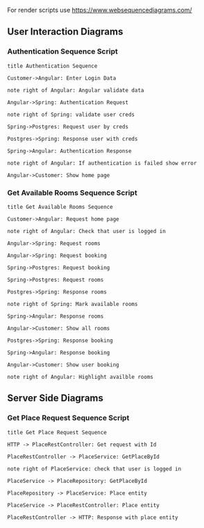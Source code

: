 For render scripts use https://www.websequencediagrams.com/

## User Interaction Diagrams

### Authentication Sequence Script

    title Authentication Sequence

    Customer->Angular: Enter Login Data

    note right of Angular: Angular validate data

    Angular->Spring: Authentication Request

    note right of Spring: validate user creds

    Spring->Postgres: Request user by creds

    Postgres->Spring: Response user with creds

    Spring->Angular: Authentication Response

    note right of Angular: If authentication is failed show error

    Angular->Customer: Show home page

### Get Available Rooms Sequence Script

    title Get Available Rooms Sequence

    Customer->Angular: Request home page

    note right of Angular: Check that user is logged in

    Angular->Spring: Request rooms

    Angular->Spring: Request booking

    Spring->Postgres: Request booking

    Spring->Postgres: Request rooms

    Postgres->Spring: Response rooms

    note right of Spring: Mark available rooms

    Spring->Angular: Response rooms

    Angular->Customer: Show all rooms

    Postgres->Spring: Response booking

    Spring->Angular: Response booking

    Angular->Customer: Show user booking

    note right of Angular: Highlight availble rooms


## Server Side Diagrams

### Get Place Request Sequence Script

    title Get Place Request Sequence

    HTTP -> PlaceRestController: Get request with Id

    PlaceRestController -> PlaceService: GetPlaceById

    note right of PlaceService: check that user is logged in

    PlaceService -> PlaceRepository: GetPlaceById

    PlaceRepository -> PlaceService: Place entity

    PlaceService -> PlaceRestController: Place entity

    PlaceRestController -> HTTP: Response with place entity
